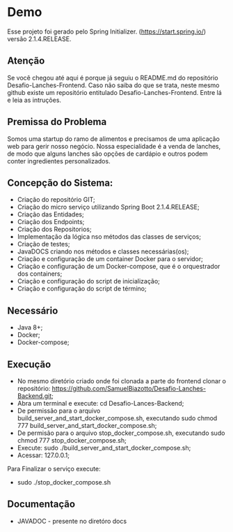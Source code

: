 # Demo 

Esse projeto foi gerado pelo Spring Initializer.
(https://start.spring.io/) versão 2.1.4.RELEASE.

## Atenção

Se você chegou até aqui é porque já seguiu o README.md do repositório Desafio-Lanches-Frontend. Caso
não saiba do que se trata, neste mesmo github existe um repositório entitulado Desafio-Lanches-Frontend. Entre lá
e leia as intruções.

## Premissa do Problema

Somos uma startup do ramo de alimentos e precisamos de uma aplicação web para gerir nosso negócio. 
Nossa especialidade é a venda de lanches, de modo que alguns lanches são opções de cardápio e outros podem conter 
ingredientes personalizados.

## Concepção do Sistema:

* Criação do repositório GIT;
* Criação do micro serviço utilizando Spring Boot 2.1.4.RELEASE;
* Criação das Entidades;
* Criação dos Endpoints;
* Criação dos Repositorios;
* Implementação da lógica nso métodos das classes de serviços;
* Criação de testes;
* JavaDOCS criando nos métodos e classes necessárias(os);
* Criação e configuração de um container Docker para o servidor;
* Criação e configuração de um Docker-compose, que é o orquestrador dos containers;
* Criação e configuração do script de inicialização;
* Criação e configuração do script de término;

## Necessário

* Java 8+;
* Docker;
* Docker-compose;

## Execução

* No mesmo diretório criado onde foi clonada a parte do frontend clonar o repositório: https://github.com/SamuelBiazotto/Desafio-Lanches-Backend.git;
* Abra um terminal e execute: cd Desafio-Lances-Backend;
* De permissão para o arquivo build_server_and_start_docker_compose.sh, executando sudo chmod 777 build_server_and_start_docker_compose.sh;
* De permisão para o arquivo stop_docker_compose.sh, executando sudo chmod 777 stop_docker_compose.sh;
* Execute: sudo ./build_server_and_start_docker_compose.sh;
* Acessar: 127.0.0.1;

Para Finalizar o serviço execute:
 
* sudo ./stop_docker_compose.sh


## Documentação

* JAVADOC - presente no diretóro docs
